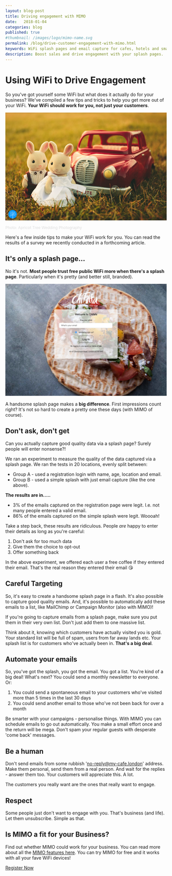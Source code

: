 ```yaml
---
layout: blog-post
title: Driving engagement with MIMO
date:   2018-01-04
categories: blog
published: true
#thumbnail: /images/logo/mimo-name.svg
permalink: /blog/drive-customer-engagement-with-mimo.html
keywords: WiFi splash pages and email capture for cafes, hotels and small businesses. Meraki splash page. Ruckus splash. UniFi splash. Ubiquiti splash
description: Boost sales and drive engagement with your splash pages.
---
```

# Using WiFi to Drive Engagement

So you've got yourself some WiFi but what does it actually do for your business? We've compiled a few tips and tricks to help you get more out of your WiFi. <b>Your WiFi should work for you, not just your customers</b>.

<div class="blog-image">
  <img src='/images/posts/engagement-1.jpg'>
  <p style="color: #ddd; font-size: 12px;">Photo: Apricot Tree Wedding Photography</p>
</div>

Here's a few inside tips to make your WiFi work for you. You can read the results of a survey we recently conducted in a forthcoming article.

## It's only a splash page...

No it's not. **Most people trust free public WiFi more when there's a splash page**. Particularly when it's pretty (and better still, branded).

<div class="blog-image">
  <img src='/images/posts/branded-splash-1.png'>
</div>

A handsome splash page makes a **big difference**. First impressions count right? It's not so hard to create a pretty one these days (with MIMO of course).

## Don't ask, don't get

Can you actually capture good quality data via a splash page? Surely people will enter nonsense?!

We ran an experiment to measure the quality of the data captured via a splash page. We ran the tests in 20 locations, evenly split between:

- Group A - used a registration login with name, age, location and email.
- Group B - used a simple splash with just email capture (like the one above).

**The results are in.....**

- 3% of the emails captured on the registration page were legit. I.e. not many people entered a valid email.
- 86% of the emails captured on the simple splash were legit. Woooah!

Take a step back, these results are ridiculous. People *are* happy to enter their details as long as you're careful:

1. Don't ask for too much data
2. Give them the choice to opt-out
3. Offer something back

In the above experiment, we offered each user a free coffee if they entered their email. That's the real reason they entered their email 😘

## Careful Targeting

So, it's easy to create a handsome splash page in a flash. It's also possible to capture good quality emails. And, it's possible to automatically add these emails to a list, like MailChimp or Campaign Monitor (also with MIMO)!

If you're going to capture emails from a splash page, make sure you put them in their very own list. Don't just add them to one massive list.

Think about it, knowing which customers have actually visited you is gold. Your standard list will be full of spam, users from far away lands etc. Your splash list is for customers who've actually been in. **That's a big deal**.

## Automate your emails

So, you've got the splash, you got the email. You got a list. You're kind of a big deal! What's next? You could send a monthly newsletter to everyone. Or:

1. You could send a spontaneous email to your customers who've visited more than 5 times in the last 30 days
2. You could send another email to those who've not been back for over a month

Be smarter with your campaigns - personalise things. With MIMO you can schedule emails to go out automatically. You make a small effort once and the return will be mega. Don't spam your regular guests with desperate 'come back' messages.

## Be a human

Don't send emails from some rubbish 'no-reply@my-cafe.london' address. Make them personal, send them from a real person. And wait for the replies - answer them too. Your customers will appreciate this. A lot.

The customers you really want are the ones that really want to engage.

## Respect

Some people just don't want to engage with you. That's business (and life). Let them unsubscribe. Simple as that.

## Is MIMO a fit for your Business?

Find out whether MIMO could work for your business. You can read more about all the <a href="/">MIMO features here</a>. You can try MIMO for free and it works with all your fave WiFi devices!

<a class="button register-button" href="/join">Register Now</a>
